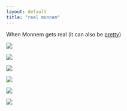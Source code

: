 ```yaml
---
layout: default
title: "real monnem"
---
```


When Monnem gets real (it can also be [pretty](./pretty))

![](https://i.imgur.com/ZthQdTo.jpeg)

![](https://i.imgur.com/RxfLgB4.jpeg)

![](https://i.imgur.com/hNjlND9.jpeg)

![](https://i.imgur.com/vDPSr3U.jpeg)

![](https://i.imgur.com/v7EOiGP.jpeg)

![](https://i.imgur.com/QWe0343.jpeg)

